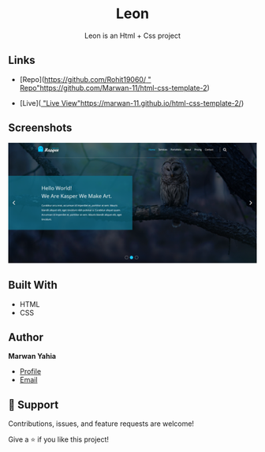 <h1 align="center">Leon</h1>

<p align="center">Leon is an Html + Css project</p>

## Links

- [Repo]([https://github.com/Rohit19060/<project-name> "<project-name> Repo"](https://github.com/Marwan-11/html-css-template-2.git)https://github.com/Marwan-11/html-css-template-2)

- [Live]([<Homepage url> "Live View"](https://marwan-11.github.io/html-css-template-2/)https://marwan-11.github.io/html-css-template-2/)

## Screenshots

![](/kasper.png)


## Built With

- HTML
- CSS

## Author

**Marwan Yahia**

- [Profile](https://github.com/Marwan-11 "Marwan Yahia")
- [Email](mailto:marwanyahia151@gmail.com?subject=Hi "Hi!")


## 🤝 Support

Contributions, issues, and feature requests are welcome!

Give a ⭐️ if you like this project!

